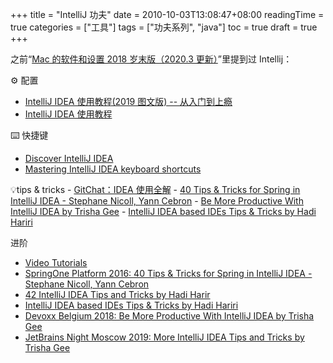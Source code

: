 +++
title = "IntelliJ 功夫"
date = 2010-10-03T13:08:47+08:00
readingTime = true
categories = ["工具"]
tags = ["功夫系列", "java"]
toc = true
draft = true
+++

<!--more-->

之前“[Mac 的软件和设置 2018 岁末版（2020.3 更新）](/posts/mac2019.md)”里提到过 Intellij：

⚙️ 配置

-   [IntelliJ IDEA 使用教程(2019 图文版) -- 从入门到上瘾](https://www.jianshu.com/p/9c65b7613c30)
-   [IntelliJ IDEA 使用教程](http://wiki.jikexueyuan.com/project/intellij-idea-tutorial/)

⌨️ 快捷键

-   [Discover IntelliJ IDEA](https://www.jetbrains.com/help/idea/discover-intellij-idea.html)
-   [Mastering IntelliJ IDEA keyboard shortcuts](https://www.jetbrains.com/help/idea/mastering-keyboard-shortcuts.html)

💡tips & tricks - [GitChat：IDEA 使用全解](https://gitbook.cn/gitchat/activity/5a6fec2a097b1b5861075ced) - [40 Tips & Tricks for Spring in IntelliJ IDEA - Stephane Nicoll, Yann Cebron](https://www.youtube.com/watch?v=e7DR88jQa0Q) - [Be More Productive With IntelliJ IDEA by Trisha Gee](https://www.youtube.com/watch?v=CmPJzEqFS4s) - [IntelliJ IDEA based IDEs Tips & Tricks by Hadi Hariri](https://www.youtube.com/watch?v=o-T40MRwzdA)

进阶

-   [Video Tutorials](https://www.jetbrains.com/idea/documentation/)
-   [SpringOne Platform 2016: 40 Tips & Tricks for Spring in IntelliJ IDEA - Stephane Nicoll, Yann Cebron](https://www.youtube.com/watch?v=e7DR88jQa0Q)
-   [42 IntelliJ IDEA Tips and Tricks by Hadi Harir](https://www.youtube.com/watch?v=eq3KiAH4IBI)
-   [IntelliJ IDEA based IDEs Tips & Tricks by Hadi Hariri](https://www.youtube.com/watch?v=o-T40MRwzdA)
-   [Devoxx Belgium 2018: Be More Productive With IntelliJ IDEA by Trisha Gee](https://www.youtube.com/watch?v=CmPJzEqFS4s)
-   [JetBrains Night Moscow 2019: More IntelliJ IDEA Tips and Tricks by Trisha Gee](https://www.youtube.com/watch?v=9AMcN-wkspU)

